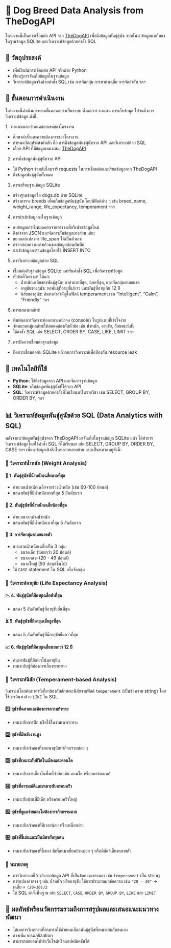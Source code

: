 # 🐶 Dog Breed Data Analysis from TheDogAPI

โครงงานนี้เป็นการเชื่อมต่อ API จาก [TheDogAPI](https://thedogapi.com) เพื่อดึงข้อมูลพันธุ์สุนัข จากนั้นนำข้อมูลมาเก็บลงในฐานข้อมูล SQLite และวิเคราะห์ข้อมูลด้วยคำสั่ง SQL

## 📌 วัตถุประสงค์
- เพื่อฝึกฝนการเชื่อมต่อ API จริงด้วย Python
- เรียนรู้การจัดเก็บข้อมูลในฐานข้อมูล
- วิเคราะห์ข้อมูลจริงด้วยคำสั่ง SQL เช่น การจัดกลุ่ม การหาค่าเฉลี่ย การจัดลำดับ ฯลฯ

## 🔄 ขั้นตอนการดำเนินงาน
โครงงานนี้ดำเนินการตามขั้นตอนอย่างเป็นระบบ ตั้งแต่การวางแผน การเก็บข้อมูล ไปจนถึงการวิเคราะห์ข้อมูล ดังนี้:

1️. วางแผนและกำหนดขอบเขตของโครงงาน
- ศึกษาคำสั่งและความต้องการของโครงงาน
- กำหนดวัตถุประสงค์หลัก คือ การดึงข้อมูลพันธุ์สุนัขจาก API และวิเคราะห์ด้วย SQL
- เลือก API ที่มีข้อมูลเหมาะสม: [TheDogAPI](https://thedogapi.com)

2. การดึงข้อมูลพันธุ์สุนัขจาก API
- ใช้ Python ร่วมกับไลบรารี requests ในการเชื่อมต่อและเรียกข้อมูลจาก TheDogAPI
- ดึงข้อมูลพันธุ์สุนัขทั้งหมด

3.  การเตรียมฐานข้อมูล SQLite
- สร้างฐานข้อมูลชื่อ dogs.db ด้วย SQLite
- สร้างตาราง breeds เพื่อเก็บข้อมูลพันธุ์สุนัข โดยมีฟิลด์ต่าง ๆ เช่น breed_name, weight_range, life_expectancy, temperament ฯลฯ

4. การนำเข้าข้อมูลลงในฐานข้อมูล
- ลบข้อมูลเก่าทั้งหมดออกจากตารางเพื่อรีเฟรชข้อมูลใหม่
- ดึงค่าจาก JSON และจัดการกับข้อมูลบางส่วน เช่น:
- แยกและแปลงค่า life_span ให้เป็นตัวเลข
- ตรวจสอบความครบถ้วนของข้อมูลก่อนบันทึก
- นำเข้าข้อมูลลงฐานข้อมูลโดยใช้ INSERT INTO

5. การวิเคราะห์ข้อมูลด้วย SQL
- เชื่อมต่อกับฐานข้อมูล SQLite และรันคำสั่ง SQL เพื่อวิเคราะห์ข้อมูล
- หัวข้อที่วิเคราะห์ ได้แก่:
  - น้ำหนักเฉลี่ยของพันธุ์สุนัข: หาค่ามากที่สุด, น้อยที่สุด, และจัดกลุ่มตามขนาด
  - อายุขัยของสุนัข: หาพันธุ์ที่อายุสั้น/ยาว และพันธุ์ที่อายุเกิน 12 ปี
  - นิสัยของสุนัข: ค้นหาคำสำคัญในฟิลด์ temperament เช่น “Intelligent”, “Calm”, “Friendly” ฯลฯ

6. การแสดงผลลัพธ์
- พิมพ์ผลการวิเคราะห์ออกทางหน้าจอ (console) ในรูปแบบที่เข้าใจง่าย
- จัดหมวดหมู่ผลลัพธ์ให้สอดคล้องกับหัวข้อ เช่น น้ำหนัก, อายุขัย, ลักษณะนิสัย
- ใช้คำสั่ง SQL เช่น SELECT, ORDER BY, CASE, LIKE, LIMIT ฯลฯ

7. การปิดการเชื่อมต่อฐานข้อมูล
- ปิดการเชื่อมต่อกับ SQLite หลังจบการวิเคราะห์เพื่อป้องกัน resource leak

## 🧰 เทคโนโลยีที่ใช้
- **Python**: ใช้ดึงข้อมูลจาก API และจัดการฐานข้อมูล
- **SQLite**: เก็บข้อมูลพันธุ์สุนัขที่ได้จาก API
- **SQL**: วิเคราะห์ข้อมูลด้วยคำสั่งที่ได้เรียนมาในรายวิชา เช่น SELECT, GROUP BY, ORDER BY, ฯลฯ



## 📊 วิเคราะห์ข้อมูลพันธุ์สุนัขด้วย SQL (Data Analytics with SQL)

หลังจากนำข้อมูลพันธุ์สุนัขจาก TheDogAPI มาจัดเก็บในฐานข้อมูล SQLite แล้ว ได้ทำการวิเคราะห์ข้อมูลโดยใช้คำสั่ง SQL ที่ได้เรียนมา เช่น SELECT, GROUP BY, ORDER BY, CASE ฯลฯ เพื่อหาข้อมูลเชิงลึกในหลากหลายด้าน แบ่งเป็นหมวดหมู่ดังนี้:

### 🔸 วิเคราะห์น้ำหนัก (Weight Analysis)

#### 🐾 1. พันธุ์สุนัขที่น้ำหนักเฉลี่ยมากที่สุด
- คำนวณน้ำหนักเฉลี่ยจากช่วงน้ำหนัก (เช่น 60-100 ปอนด์)
- แสดงพันธุ์ที่มีน้ำหนักมากที่สุด 5 อันดับแรก

#### 🐾 2. พันธุ์สุนัขที่น้ำหนักเฉลี่ยน้อยที่สุด
- คำนวณจากช่วงน้ำหนัก
- แสดงพันธุ์ที่มีน้ำหนักเบาที่สุด 5 อันดับแรก

#### 🐾 3. การจัดกลุ่มตามขนาดตัว
- แบ่งตามน้ำหนักเฉลี่ยเป็น 3 กลุ่ม:
  - ขนาดเล็ก (น้อยกว่า 20 ปอนด์)
  - ขนาดกลาง (20 - 49 ปอนด์)
  - ขนาดใหญ่ (50 ปอนด์ขึ้นไป)
- ใช้ `CASE` statement ใน SQL เพื่อจัดกลุ่ม

### 🔸 วิเคราะห์อายุขัย (Life Expectancy Analysis)

#### 📉 4. พันธุ์สุนัขที่มีอายุเฉลี่ยต่ำที่สุด
- แสดง 5 อันดับพันธุ์ที่อายุขัยสั้นที่สุด

#### ⏳ 5. พันธุ์สุนัขที่มีอายุเฉลี่ยสูงที่สุด
- แสดง 5 อันดับพันธุ์ที่มีอายุขัยยืนยาวที่สุด

#### 📈 6. พันธุ์สุนัขที่มีอายุเฉลี่ยมากกว่า 12 ปี
- ค้นหาพันธุ์ที่มีแนวโน้มอายุยืน
- เหมาะกับผู้ที่ต้องการเลี้ยงระยะยาว

### 🔸 วิเคราะห์นิสัย (Temperament-based Analysis)

วิเคราะห์โดยค้นหาคำที่เกี่ยวข้องกับลักษณะนิสัยจากฟิลด์ `temperament` (เป็นข้อความ string) โดยใช้การค้นหาด้วย `LIKE` ใน SQL

#### 1️⃣ สุนัขที่ฉลาดและต้องการความท้าทาย
- เหมาะกับการฝึก หรือใช้ในงานเฉพาะทาง

#### 2️⃣ สุนัขที่มีพลังงานสูง
- เหมาะกับเจ้าของที่ชอบพาสุนัขทำกิจกรรมบ่อย ๆ

#### 3️⃣ สุนัขที่เหมาะกับชีวิตในเมืองและคอนโด
- เหมาะกับการเลี้ยงในพื้นที่จำกัด เช่น คอนโด หรืออพาร์ตเมนต์

#### 4️⃣ สุนัขที่อารมณ์ดีและเหมาะกับครอบครัว
- เหมาะกับบ้านที่มีเด็ก หรือครอบครัวใหญ่

#### 5️⃣ สุนัขที่ดูแลง่ายและไม่ต้องการกิจกรรมมาก
- เหมาะกับเจ้าของที่มีเวลาน้อย หรือเหนื่อยง่าย

#### 6️⃣ สุนัขที่ขี้เล่นและเป็นมิตรกับทุกคน
- เหมาะกับเจ้าของที่ขี้เหงา มีเพื่อนมาเยี่ยมบ้านบ่อย ๆ หรือมีสัตว์เลี้ยงหลายตัว


### 📌 หมายเหตุ

- การวิเคราะห์นี้อ้างอิงจากข้อมูล API ที่เป็นข้อความธรรมดา เช่น `temperament` เป็น string
- การแปลงค่าต่าง ๆ เช่น น้ำหนัก หรืออายุขัย ใช้การประมวลผลข้อความ เช่น `"20 - 30"` → เฉลี่ย = `(20+30)/2`
- ใช้ SQL คำสั่งพื้นฐาน เช่น `SELECT`, `CASE`, `ORDER BY`, `GROUP BY`, `LIKE` และ `LIMIT`

## 🔹 ผลลัพธ์หรือนวัตกรรมรวมถึงการสรุปผลและเสนอแนะแนวทางพัฒนา
- ได้ผลการวิเคราะห์ที่สามารถใช้ช่วยคนเลือกพันธุ์สุนัขที่เหมาะสมกับตนเอง
- อาจเพิ่ม visualization
- สามารถต่อยอดไปทำเว็บไซต์หรือแอปพลิเคชันได้
